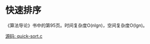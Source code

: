 # 快速排序

《算法导论》书中的第95页。时间复杂度O(nlgn)，空间复杂度O(lgn)。

[源码: quick-sort.c](https://gitee.com/chenxiaosonggitee/blog/blob/master/courses/algorithms/src/quick-sort.c)
